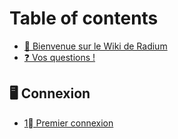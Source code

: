 # Table of contents

* [👋 Bienvenue sur le Wiki de Radium](README.md)
* [❓ Vos questions !](vos-questions.md)

## 🖥 Connexion&#x20;

* [1⃣ Premier connexion](connexion/premier-connexion.md)
